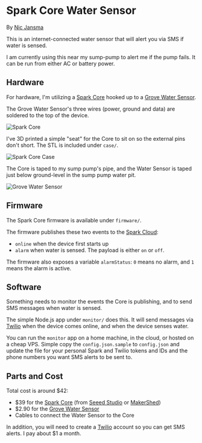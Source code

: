 # Spark Core Water Sensor

By [Nic Jansma](http://nicj.net)

This is an internet-connected water sensor that will alert you via SMS if water is sensed.

I am currently using this near my sump-pump to alert me if the pump fails.  It can be run from either AC or battery power. 

## Hardware

For hardware, I'm utilizing a [Spark Core](https://www.spark.io) hooked up to a [Grove Water Sensor](http://www.seeedstudio.com/wiki/Grove_-_Water_Sensor).

The Grove Water Sensor's three wires (power, ground and data) are soldered to the top of the device.

![Spark Core](https://github.com/nicjansma/spark-core-water-sensor/raw/master/images/core.jpg "Spark Core")  

I've 3D printed a simple "seat" for the Core to sit on so the external pins don't short.  The STL is included under `case/`.

![Spark Core Case](https://github.com/nicjansma/spark-core-water-sensor/raw/master/images/case.jpg "Spark Core Case")  

The Core is taped to my sump pump's pipe, and the Water Sensor is taped just below ground-level in the sump pump water pit.

![Grove Water Sensor](https://github.com/nicjansma/spark-core-water-sensor/raw/master/images/sensor.jpg "Grove Water Sensor")  

## Firmware

The Spark Core firmware is available under `firmware/`.  

The firmware publishes these two events to the [Spark Cloud](http://docs.spark.io/api/):

* `online` when the device first starts up
* `alarm` when water is sensed.  The payload is either `on` or `off`.

The firmware also exposes a variable `alarmStatus`: `0` means no alarm, and `1` means the alarm is active.

## Software

Something needs to monitor the events the Core is publishing, and to send SMS messages when water is sensed.  

The simple Node.js app under `monitor/` does this.  It will send messages via [Twilio](http://twilio.com/) when the device comes online, and when the device senses water.

You can run the `monitor` app on a home machine, in the cloud, or hosted on a cheap VPS.  Simple copy the `config.json.sample` to `config.json` and update the file for your personal Spark and Twilio tokens and IDs and the phone numbers you want SMS alerts to be sent to.

## Parts and Cost
Total cost is around $42:
* $39 for the [Spark Core](https://www.spark.io) (from [Seeed Studio](http://www.seeedstudio.com) or [MakerShed](http://www.makershed.com))
* $2.90 for the [Grove Water Sensor](http://www.seeedstudio.com/wiki/Grove_-_Water_Sensor)
* Cables to connect the Water Sensor to the Core

In addition, you will need to create a [Twilio](http://twilio.com/) account so you can get SMS alerts.  I pay about $1 a month.